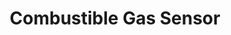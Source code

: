---
model: HS1CG
vendor: Heiman
title: Combustible Gas Sensor
category: sensor
supports: gas, batterylow
image: /assets/images/devices/Heiman_HS1CG.jpg
zigbeemodel: ['GASSensor-EN', 'GASSensor-EM', 'GASSensor-EFR-3.0', 'GASSensor-EF-3.0', 'GAS_V15']
compatible: [z2m,zha,deconz]
mlink: http://www.heimantech.com/product/?type=detail&id=5
link: https://www.aliexpress.com/item/32840620167.html
link2: https://www.amazon.co.uk/HEIMAN-Zigbee-Detector-CombuStible-Sensor/dp/B07C6QYZ3W
link3: https://www.alibaba.com/product-detail/HEIMAN-HS1CG-Smart-home-zigbee-Natural_60379571509.html
link4: https://www.domadoo.fr/en/peripheriques/5883-heiman-capteur-de-gaz-combustible-intelligent-zigbee-30.html
---